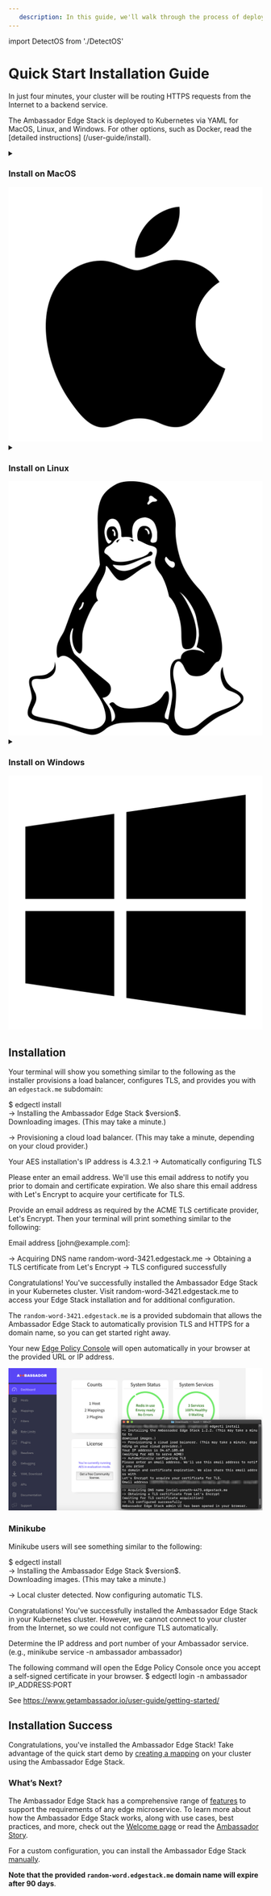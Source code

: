 ```yaml
---
   description: In this guide, we'll walk through the process of deploying Ambassador Edge Stack in Kubernetes for ingress routing.
---
```


import DetectOS from './DetectOS'

<DetectOS/>

# Quick Start Installation Guide

In just four minutes, your cluster will be routing HTTPS requests from the
Internet to a backend service.

The Ambassador Edge Stack is deployed to Kubernetes via YAML for MacOS, Linux, and
Windows. For other options, such as Docker, read the [detailed instructions] (/user-guide/install).

<details class="os-instructions" data-os="mac">
<summary class="heading">

### Install on MacOS
<img class="os-logo" src="/../../doc-images/apple.png"/>

</summary>

1. Download the `edgectl` file [here](https://metriton.datawire.io/downloads/darwin/edgectl) or download it with a curl command:

    ```shell
    sudo curl -fL https://metriton.datawire.io/downloads/darwin/edgectl -o /usr/local/bin/edgectl && sudo chmod a+X /usr/local/bin/edgectl
    ```

    If you decide to download the file, you may encounter a security block. To change this:
    * Go to **System Preferences > Security & Privacy > General**.
    * Click the **Open Anyway** button.
    * On the new dialog, click the **Open** button.

2. Run the installer with `./edgectl install`

</details>

<details class="os-instructions" data-os="linux">
<summary class="heading">

### Install on Linux
<img class="os-logo" src="/../../doc-images/linux.png"/>
</summary>

1. Download the `edgectl` file
   [here](https://metriton.datawire.io/downloads/linux/edgectl) or download it with a curl
   command:

    ```shell
    sudo curl -fL https://metriton.datawire.io/downloads/linux/edgectl -o /usr/local/bin/edgectl && sudo chmod a+x /usr/local/bin/edgectl
    ```
2. Run the installer with `./edgectl install`

</details>

<details class="os-instructions" data-os="windows">
<summary class="heading">

### Install on Windows
<img class="os-logo" src="/../../doc-images/windows.png"/>

</summary>

1. Download the `edgectl` file
   [here](https://metriton.datawire.io/downloads/windows/edgectl.exe).
2. Run the installer with `edgectl.exe install`

</details>

## Installation

Your terminal will show you something similar to the following as the installer provisions
a load balancer, configures TLS, and provides you with an `edgestack.me` subdomain:

<div class="codeblockInstall">
$ <span class="userInputText">edgectl install</span><br/>
-> Installing the Ambassador Edge Stack $version$.<br/>
Downloading images. (This may take a minute.)<br/>

-> Provisioning a cloud load balancer. (This may take a minute, depending on
your cloud provider.)<br/>

Your AES installation's IP address is 4.3.2.1
-> Automatically configuring TLS<br/>

Please enter an email address. We'll use this email address to notify you prior
to domain and certificate expiration. We also share this email address with
Let's Encrypt to acquire your certificate for TLS.
</div>

Provide an email address as required by the ACME TLS certificate provider, Let's
Encrypt. Then your terminal will print something similar to the following:

<div class="codeblockInstall">
Email address [<span class="userInputText">john@example.com</span>]:<br/>

-> Acquiring DNS name random-word-3421.edgestack.me 
-> Obtaining a TLS certificate from Let's Encrypt 
-> TLS configured successfully

Congratulations! You've successfully installed the Ambassador Edge Stack in
your Kubernetes cluster. Visit <span class="userGuidanceText">random-word-3421.edgestack.me</span> to access your
Edge Stack installation and for additional configuration.
</div>

The `random-word-3421.edgestack.me` is a provided subdomain that allows the
Ambassador Edge Stack to automatically provision TLS and HTTPS for a domain
name, so you can get started right away.

Your new [Edge Policy Console](/about/edge-policy-console) will open
automatically in your browser at the provided URL or IP address. 

![AES success](/../../doc-images/aes-success.png)

### Minikube

Minikube users will see something similar to the following:

<div class="codeblockInstall">
$ <span class="userInputText">edgectl install</span><br/>
-> Installing the Ambassador Edge Stack $version$.<br/>
Downloading images. (This may take a minute.)<br/>

-> Local cluster detected. Now configuring automatic TLS.<br/>

Congratulations! You've successfully installed the Ambassador Edge Stack in
your Kubernetes cluster. However, we cannot connect to your cluster from the
Internet, so we could not configure TLS automatically.<br/>

Determine the IP address and port number of your Ambassador service.
(e.g., <span class="userInputText">minikube service -n ambassador ambassador</span>)<br/>

The following command will open the Edge Policy Console once you accept a
self-signed certificate in your browser.
$ <span class="userInputText">edgectl login -n ambassador IP_ADDRESS:PORT</span>

See https://www.getambassador.io/user-guide/getting-started/
</div>

## Installation Success

Congratulations, you've installed the Ambassador Edge Stack! Take advantage of
the quick start demo by [creating a mapping](/user-guide/quickstart-demo) on
your cluster using the Ambassador Edge Stack.

### What’s Next?

The Ambassador Edge Stack has a comprehensive range of [features](/features/) to
support the requirements of any edge microservice. To learn more about how the
Ambassador Edge Stack works, along with use cases, best practices, and more,
check out the [Welcome page](/docs/) or read the [Ambassador
Story](/about/why-ambassador).

For a custom configuration, you can install the Ambassador Edge Stack [manually](/user-guide/manual-install).

**Note that the provided `random-word.edgestack.me` domain name will expire after 90 days**.
